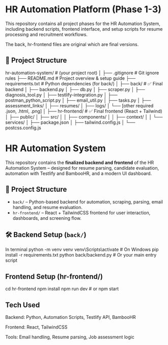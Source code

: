 # HR Automation Platform (Phase 1-3)

This repository contains all project phases for the HR Automation System, including backend scripts, frontend interface, and setup scripts for resume processing and recruitment workflows.

The back, hr-frontend files are original which are final versions. 


## 📁 Project Structure


hr-automation-system/           # (your project root)
│
├── .gitignore                  # Git ignore rules
├── README.md                   # Project overview & setup guide
├── requirements.txt            # Python dependencies (for back/)
│
├── back/                       # ✅ Final backend
│   ├── backend.py
│   ├── db.py
│   ├── scraper.py
│   ├── diagnosis_tool.py
│   ├── testlify-integration.py
│   ├── postman_python_script.py
│   ├── email_util.py
│   ├── tasks.py
│   ├── assessment_links/
│   ├── resumes/
│   ├── logs/
│   └── [other required .json, .html, .png]
│
├── hr-frontend/                # ✅ Final frontend (React + Tailwind)
│   ├── public/
│   ├── src/
│   │   ├── components/
│   │   ├── context/
│   │   └── services/
│   ├── package.json
│   ├── tailwind.config.js
│   └── postcss.config.js

# HR Automation System

This repository contains the **finalized backend and frontend** of the HR Automation System – designed for resume parsing, candidate evaluation, automation with Testlify and BambooHR, and a modern UI dashboard.



## 🚀 Project Structure

- `back/` – Python-based backend for automation, scraping, parsing, email handling, and resume evaluation.
- `hr-frontend/` – React + TailwindCSS frontend for user interaction, dashboards, and screening flow.



## 🛠 Backend Setup (`back/`)

In terminal
python -m venv venv
venv\Scripts\activate                  # On Windows
pip install -r requirements.txt
python back/backend.py                # Or your main entry script

## Frontend Setup (hr-frontend/)
cd hr-frontend
npm install
npm run dev                           # or npm start

##  Tech Used
Backend: Python, Automation Scripts, Testlify API, BambooHR

Frontend: React, TailwindCSS

Tools: Email handling, Resume parsing, Job assessment logic
